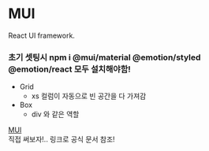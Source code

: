 # MUI
React UI framework.


### 초기 셋팅시 npm i @mui/material @emotion/styled @emotion/react 모두 설치해야함!

 * Grid
   * xs 컬럼이 자동으로 빈 공간을 다 가져감
 * Box
   * div 와 같은 역할
 

[MUI](https://mui.com/)
<br />
직접 써보자!.. 링크로 공식 문서 참조!
